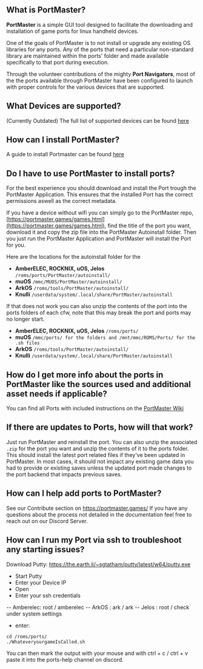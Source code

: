 ## What is PortMaster?

**PortMaster** is a simple GUI tool designed to facilitate the downloading and installation of game ports for linux handheld devices. 

One of the goals of PortMaster is to not install or upgrade any existing OS libraries for any ports. Any of the ports that need a particular non-standard library are maintained within the ports' folder and made available specifically to that port during execution.

Through the volunteer contributions of the mighty **Port Navigators**, most of the the ports available through PortMaster have been configured to launch with proper controls for the various devices that are supported.

## What Devices are supported? 

(Currently Outdated)
The full list of supported devices can be found [here](https://portmaster.games/supported-devices.html)

## How can I install PortMaster? 
A guide to install Portmaster can be found [here](https://portmaster.games/installation.html)

## Do I have to use PortMaster to install ports?

For the best experience you should download and install the Port trough the PortMaster Application. This ensures that the installed Port has the correct permissions aswell as the correct metadata. 

If you have a device without wifi you can simply go to the PortMaster repo, [https://portmaster.games/games.html](https://portmaster.games/games.html), find the title of the port you want, download it and copy the zip file into the PortMaster Autoinstall folder. Then you just run the PortMaster Application and PortMaster will install the Port for you.

Here are the locations for the autoinstall folder for the 

- **AmberELEC, ROCKNIX, uOS, Jelos** ```/roms/ports/PortMaster/autoinstall/```
- **muOS** ```/mmc/MUOS/PortMaster/autoinstall/```
- **ArkOS** ```/roms/tools/PortMaster/autoinstall/```
- **Knulli** ```/userdata/system/.local/share/PortMaster/autoinstall```

If that does not work you can also unzip the contents of the port into the ports folders of each cfw, note that this may break the port and ports may no longer start.

- **AmberELEC, ROCKNIX, uOS, Jelos** ```/roms/ports/```
- **muOS** ```/mmc/ports/ for the folders and /mnt/mmc/ROMS/Ports/ for the .sh files```
- **ArkOS** ```/roms/tools/PortMaster/autoinstall/```
- **Knulli** ```/userdata/system/.local/share/PortMaster/autoinstall```


## How do I get more info about the ports in PortMaster like the sources used and additional asset needs if applicable?

You can find all Ports with included instructions on the [PortMaster Wiki](https://portmaster.games/games.html)

## If there are updates to Ports, how will that work?

Just run PortMaster and reinstall the port. You can also unzip the associated `.zip` for the port you want and unzip the contents of it to the ports folder. This should install the latest port related files if they've been updated in PortMaster. In most cases, it should not impact any existing game data you had to provide or existing saves unless the updated port made changes to the port backend that impacts previous saves.

## How can I help add ports to PortMaster?

See our Contribute section on https://portmaster.games/
If you have any questions about the process not detailed in the documentation feel free to reach out on our Discord Server.

## How can I run my Port via ssh to troubleshoot any starting issues?

Download Putty:
https://the.earth.li/~sgtatham/putty/latest/w64/putty.exe

- Start Putty
- Enter your Device IP
- Open
- Enter your ssh credentials

-- Amberelec: root / amberelec
--  ArkOS    : ark / ark 
--  Jelos    : root / check under system settings
- enter:
```
cd /roms/ports/
./WhateveryourgameIsCalled.sh
```
You can then mark the output with your mouse and with ctrl + c / ctrl + v paste it into the ports-help channel on discord.

